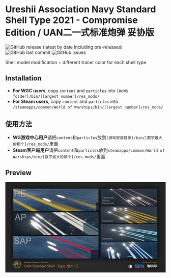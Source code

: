 ﻿# Ureshii Association Navy Standard Shell Type 2021 - Compromise Edition / UAN二一式标准炮弹 妥协版

![GitHub release (latest by date including pre-releases)](https://img.shields.io/github/v/release/SEA-group/DanColle-UAN-Type21-CE?include_prereleases)
![GitHub last commit](https://img.shields.io/github/last-commit/SEA-group/DanColle-UAN-Type21-CE)
![GitHub issues](https://img.shields.io/github/issues-raw/SEA-group/DanColle-UAN-Type21-CE)

Shell model modification + different tracer color for each shell type

## Installation
* **For WGC users**, copy `content` and `particles` into `[WoWS folder]/bin/[largest number]/res_mods/`
* **For Steam users**, copy `content` and `particles` into `/steamapps/common/World of Warships/bin/[largest number]/res_mods/`

## 使用方法
* **WG游戏中心用户**请把`content`和`particles`放到`[游戏安装目录]/bin/[数字最大的那个]/res_mods/`里面
* **Steam客户端用户**请把`content`和`particles`放到`steamapps/common/World of Warships/bin/[数字最大的那个]/res_mods/`里面

## Preview
![UAN_Type_2021](https://raw.githubusercontent.com/SEA-group/DanColle-UAN-Type21-CE/master/Affiche.png)
